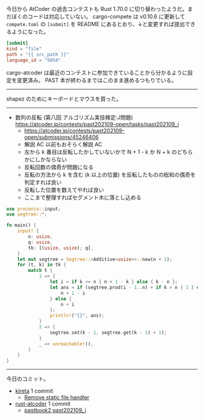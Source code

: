 今日から AtCoder の過去コンテストも Rust 1.70.0 に切り替わったようだ。まだぼくのコードは対応していない。 cargo-compete は v0.10.6 に更新して `compete.toml` の `[submit]` を README にあるとおり、↓と変更すれば提出できるようになった。

```toml
[submit]
kind = "file"
path = "{{ src_path }}"
language_id = "5054"
```

cargo-atcoder は最近のコンテストに参加できていることから分かるように設定を変更済み。 PAST 本が終わるまではこのまま進めるつもりでいる。

---

shapez のためにキーボードとマウスを買った。

---

- 数列の反転 (第八回 アルゴリズム実技検定:J問題)
  <https://atcoder.jp/contests/past202109-open/tasks/past202109_j>
  - <https://atcoder.jp/contests/past202109-open/submissions/45246406>
  - 解説 AC 以前もおそらく解説 AC
  - 左から k 番目は反転したかしていないかで N + 1 - k か N + k のどちらかにしかならない
  - 反転回数の偶奇が問題になる
  - 反転の方法から k を含む (k 以上の位置) を反転したものの総和の偶奇を判定すれば良い
  - 反転した位置を数えてやれば良い
  - ここまで整理すればセグメント木に落とし込める

```rust
use proconio::input;
use segtree::*;

fn main() {
    input! {
        n: usize,
        q: usize,
        tk: [(usize, usize); q],
    }
    let mut segtree = Segtree::<Additive<usize>>::new(n + 1);
    for (t, k) in tk {
        match t {
            1 => {
                let i = if k <= n { n + 1 - k } else { k - n };
                let ans = if (segtree.prod(i - 1..n) + if k > n { 1 } else { 0 }) % 2 == 0 {
                    n + 1 - i
                } else {
                    n + i
                };
                println!("{}", ans);
            }
            2 => {
                segtree.set(k - 1, segtree.get(k - 1) + 1);
            }
            _ => unreachable!(),
        }
    }
}
```

---

今日のコミット。

- [kireta](https://github.com/bouzuya/kireta) 1 commit
  - [Remove static file handler](https://github.com/bouzuya/kireta/commit/de455963b8646cea5f5f28770901b5e329a68cee)
- [rust-atcoder](https://github.com/bouzuya/rust-atcoder) 1 commit
  - [pastbook2 past202109_j](https://github.com/bouzuya/rust-atcoder/commit/41994697f9308f8eed723d0d597c4a6eff0843a1)
